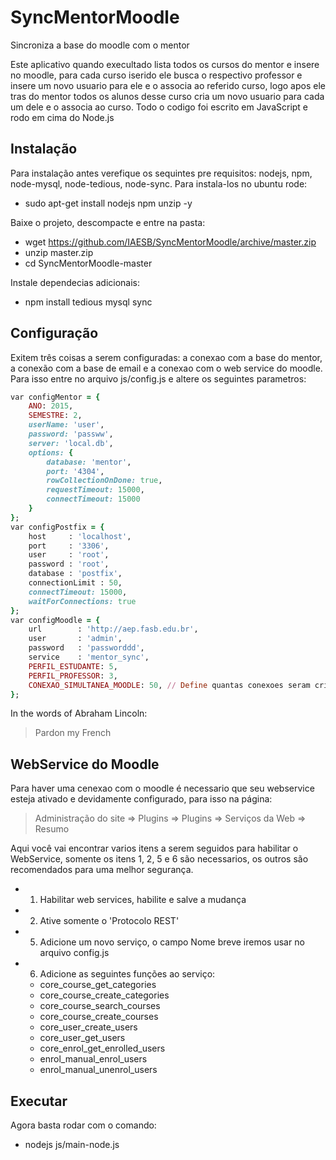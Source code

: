 # SyncMentorMoodle
Sincroniza a base do moodle com o mentor

Este aplicativo quando execultado lista todos os cursos do mentor e insere no moodle, para cada curso iserido ele busca o respectivo professor e insere um novo usuario para ele e o associa ao referido curso,
logo apos ele tras do mentor todos os alunos desse curso cria um novo usuario para cada um dele e o associa ao curso. 
Todo o codigo foi escrito em JavaScript e rodo em cima do Node.js

Instalação
----------
Para instalação antes verefique os sequintes pre requisitos: nodejs, npm, node-mysql, node-tedious, node-sync. Para instala-los no ubuntu rode:
- sudo apt-get install nodejs npm unzip -y

Baixe o projeto, descompacte e entre na pasta:
- wget https://github.com/IAESB/SyncMentorMoodle/archive/master.zip
- unzip master.zip
- cd SyncMentorMoodle-master

Instale dependecias adicionais:
- npm install tedious mysql sync

Configuração
------------
Exitem três coisas a serem configuradas: a conexao com a base do mentor, a conexão com a base de email e a conexao com o web service do moodle. Para isso
entre no arquivo js/config.js e altere os seguintes parametros:
```ruby
var configMentor = {
    ANO: 2015,
    SEMESTRE: 2,
    userName: 'user',
    password: 'passww',
    server: 'local.db',
    options: {
        database: 'mentor', 
        port: '4304',
        rowCollectionOnDone: true,
        requestTimeout: 15000,
        connectTimeout: 15000
    }
};
var configPostfix = {
    host     : 'localhost',
    port     : '3306',
    user     : 'root',
    password : 'root',
    database : 'postfix',
    connectionLimit : 50,
    connectTimeout: 15000,
    waitForConnections: true
};
var configMoodle = {
    url        : 'http://aep.fasb.edu.br',
    user       : 'admin', 
    password   : 'passworddd',     
    service    : 'mentor_sync',  
    PERFIL_ESTUDANTE: 5,
    PERFIL_PROFESSOR: 3,
    CONEXAO_SIMULTANEA_MOODLE: 50, // Define quantas conexoes seram criadas ao mesmo tempo no moodle, um numero muito alto pode derrubar o servidor, um numero muito baixo vai demorar de mais a sincronia.    
};
```

In the words of Abraham Lincoln:

> Pardon my French

WebService do Moodle
--------------------
Para haver uma cenexao com o moodle é necessario que seu webservice esteja ativado e devidamente configurado, para isso na página:
> Administração do site => Plugins => Plugins => Serviços da Web => Resumo

Aqui você vai encontrar varios itens a serem seguidos para habilitar o WebService, somente os itens 1, 2, 5 e 6 são necessarios, os outros são recomendados para uma melhor segurança.
* 1. Habilitar web services, habilite e salve a mudança
* 2. Ative somente o 'Protocolo REST'
* 5. Adicione um novo serviço, o campo Nome breve iremos usar no arquivo config.js
* 6. Adicione as seguintes funções ao serviço:
	* core_course_get_categories
	* core_course_create_categories
	* core_course_search_courses
	* core_course_create_courses
	* core_user_create_users
	* core_user_get_users
	* core_enrol_get_enrolled_users
	* enrol_manual_enrol_users
	* enrol_manual_unenrol_users

Executar
--------
Agora basta rodar com o comando:
- nodejs js/main-node.js
